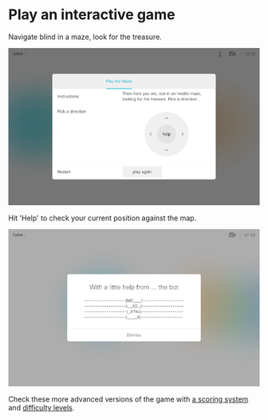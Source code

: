# Play an interactive game

Navigate blind in a maze, look for the treasure. 

![](./maze.png)


Hit 'Help' to check your current position against the map.

![](./map.png)


Check these more advanced versions of the game with [a scoring system](../scoring) and [difficulty levels](../levels).
